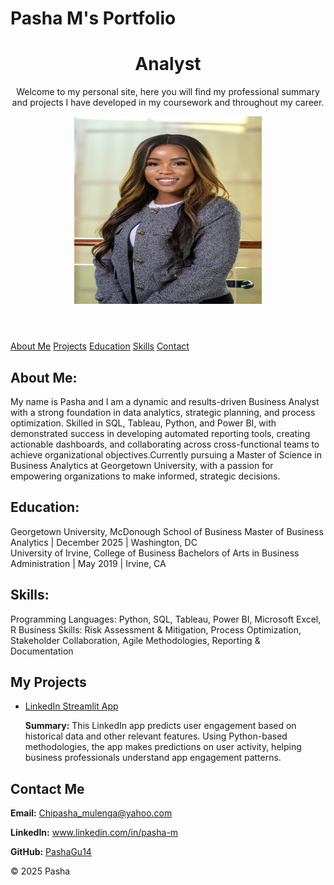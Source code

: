 <h1>Pasha M's Portfolio</h1> 

 <body>
    <header>
        <h1>Analyst</h1>
        <p>Welcome to my personal site, here you will find my professional summary and projects I have developed in my coursework and throughout my career.</p>
 <img src="https://raw.githubusercontent.com/PashaGu14/My-Site/main/IMG_3505.jpg" alt="Pasha's Portrait" width="300" height="300">
   </header>
    <nav>
        <a href="#about">About Me</a>
        <a href="#projects">Projects</a>
        <a href="#education">Education</a>
        <a href="#Skills">Skills</a>
        <a href="#contact">Contact</a>
    </nav>
    <section id="about">
        <h2>About Me:</h2>
    <p> My name is Pasha and I am a dynamic and results-driven Business Analyst with a strong foundation in data analytics, strategic planning, and process optimization. Skilled in SQL, Tableau, Python, and Power BI, with demonstrated success in developing automated reporting tools, creating actionable dashboards, and collaborating across cross-functional teams to achieve organizational objectives.Currently pursuing a Master of Science in Business Analytics at Georgetown University, with a passion for empowering organizations to make informed, strategic decisions. </p>
    </section>
     <section id="education">
    <h2>Education:</h2>
Georgetown University, McDonough School of Business
Master of Business Analytics | December 2025 | Washington, DC
 </section>
University of Irvine, College of Business
Bachelors of Arts in Business Administration | May 2019 | Irvine, CA
     <section id="Skills">
    <h2>Skills:</h2>
        Programming Languages: Python, SQL, Tableau, Power BI, Microsoft Excel, R
        Business Skills: Risk Assessment & Mitigation, Process Optimization, Stakeholder Collaboration, Agile Methodologies, Reporting & Documentation
     <section id="projects">
    <h2>My Projects</h2>
    <ul>
        <li>
            <a href="https://pashalinkedinapp-jrgvffjmxeafppbccguxln.streamlit.app" target="_blank">LinkedIn Streamlit App</a>
            <p>
                <strong>Summary:</strong> This LinkedIn app predicts user engagement based on historical data and other relevant features. 
                Using Python-based methodologies, the app makes predictions on user activity, helping business professionals understand 
                app engagement patterns.
            </p>
        </li>
    </ul>
</section>

<section id="contact">
    <h2>Contact Me</h2>
    <p><strong>Email:</strong> <a href="mailto:Chipasha_mulenga@yahoo.com">Chipasha_mulenga@yahoo.com</a></p>
    <p><strong>LinkedIn:</strong> <a href="https://www.linkedin.com/in/pasha-m" target="_blank">www.linkedin.com/in/pasha-m</a></p>
    <p><strong>GitHub:</strong> <a href="https://github.com/pashaGu14" target="_blank">PashaGu14</a></p>
</section>

<footer>
    <p>&copy; 2025 Pasha</p>
</footer>
